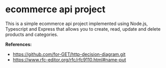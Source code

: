 # ecommerce api project

This is a simple ecommerce api project implemented using Node.js, Typescript and Express that allows you to create, read, update and delete products and categories.

**References:**
- https://github.com/for-GET/http-decision-diagram.git
- https://www.rfc-editor.org/rfc/rfc9110.html#name-put